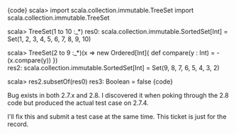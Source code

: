 {code}
scala> import scala.collection.immutable.TreeSet
import scala.collection.immutable.TreeSet

scala> TreeSet(1 to 10 :_*)
res0: scala.collection.immutable.SortedSet[Int] = Set(1, 2, 3, 4, 5, 6, 7, 8, 9, 10)

scala> TreeSet(2 to 9 :_*)(x => new Ordered[Int]{ def compare(y : Int) = -(x.compare(y)) })         
res2: scala.collection.immutable.SortedSet[Int] = Set(9, 8, 7, 6, 5, 4, 3, 2)

scala> res2.subsetOf(res0)
res3: Boolean = false
{code}

Bug exists in both 2.7.x and 2.8. I discovered it when poking through the 2.8 code but produced the actual test case on 2.7.4. 

I'll fix this and submit a test case at the same time. This ticket is just for the record. 
